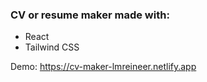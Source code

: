 ### CV or resume maker made with:

-   React
-   Tailwind CSS

Demo: https://cv-maker-lmreineer.netlify.app
